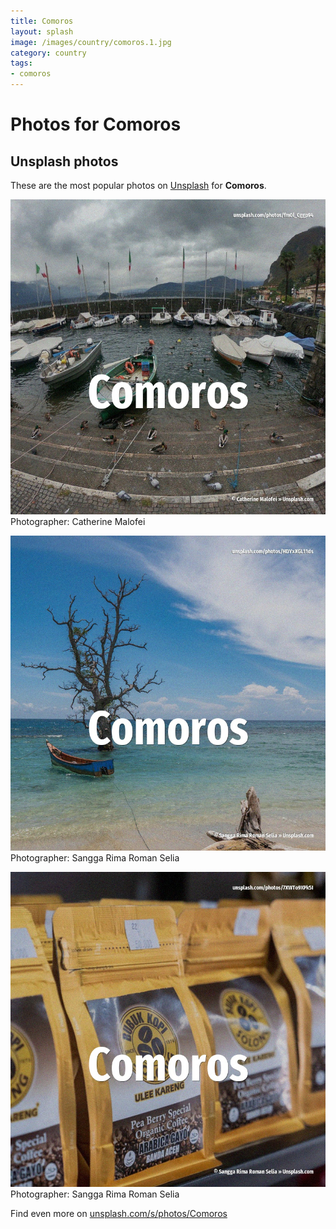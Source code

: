 ```yaml
---
title: Comoros
layout: splash
image: /images/country/comoros.1.jpg
category: country
tags:
- comoros
---
```

# Photos for Comoros
 
## Unsplash photos
These are the most popular photos on [Unsplash](https://unsplash.com) for **Comoros**.
 
![Comoros](/images/country/comoros.1.jpg)
Photographer:  Catherine Malofei
 
![Comoros](/images/country/comoros.2.jpg)
Photographer:  Sangga Rima Roman Selia
 
![Comoros](/images/country/comoros.3.jpg)
Photographer:  Sangga Rima Roman Selia
 
Find even more on [unsplash.com/s/photos/Comoros](https://unsplash.com/s/photos/Comoros)
 
